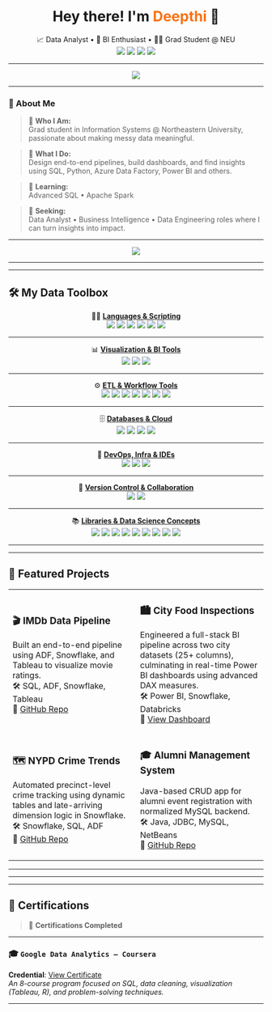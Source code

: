 
<h1 align="center">Hey there! I'm <span style="color:#F97316;">Deepthi</span> 👋</h1>

<p align="center">
  📈 Data Analyst • 🧠 BI Enthusiast • 👨‍🎓 Grad Student @ NEU  
  <br>
  <img src="https://img.shields.io/badge/Data--Driven-Storyteller-%234E9F3D?style=for-the-badge&logo=data:image/svg+xml;base64," />
  <img src="https://img.shields.io/badge/SQL-%2300B4D8?style=for-the-badge&logo=postgresql&logoColor=white" />
  <img src="https://img.shields.io/badge/Python-%231E90FF?style=for-the-badge&logo=python&logoColor=white" />
  <img src="https://img.shields.io/badge/PowerBI-%23F2C811?style=for-the-badge&logo=powerbi&logoColor=black" />
</p>

---

<p align="center">
  <img src="https://readme-typing-svg.herokuapp.com?font=Fira+Code&duration=3500&pause=1000&color=F97316&center=true&vCenter=true&width=500&lines=Turning+data+into+decisions...;One+dashboard+at+a+time.">
</p>

---

### 📌 About Me

> 💬 **Who I Am:**  
> Grad student in Information Systems @ Northeastern University, passionate about making messy data meaningful.  

> 🧩 **What I Do:**  
> Design end-to-end pipelines, build dashboards, and find insights using SQL, Python, Azure Data Factory, Power BI and others.

> 🌱 **Learning:**  
> Advanced SQL • Apache Spark 

> 🚀 **Seeking:**  
> Data Analyst • Business Intelligence • Data Engineering roles where I can turn insights into impact.

---

<p align="center">
  <img src="https://capsule-render.vercel.app/api?type=rect&color=gradient&text=Welcome%20to%20My%20GitHub!&fontColor=ffffff&fontSize=30&height=100&section=header" />
</p>

---
---

## 🛠️ My Data Toolbox

<div align="center">
  
🧑‍💻 <strong><ins>Languages & Scripting</ins></strong>  
<img src="https://img.shields.io/badge/SQL-025E8C?style=flat-square&logo=postgresql&logoColor=white" />
<img src="https://img.shields.io/badge/Python-3776AB?style=flat-square&logo=python&logoColor=white" />
<img src="https://img.shields.io/badge/R-276DC3?style=flat-square&logo=r&logoColor=white" />
<img src="https://img.shields.io/badge/C-00599C?style=flat-square&logo=c&logoColor=white" />
<img src="https://img.shields.io/badge/Java-007396?style=flat-square&logo=java&logoColor=white" />
<img src="https://img.shields.io/badge/Excel-217346?style=flat-square&logo=microsoft-excel&logoColor=white" />

---

📊 <strong><ins>Visualization & BI Tools</ins></strong>  
<img src="https://img.shields.io/badge/Power%20BI-F2C811?style=flat-square&logo=powerbi&logoColor=black" />
<img src="https://img.shields.io/badge/Tableau-E97627?style=flat-square&logo=tableau&logoColor=white" />
<img src="https://img.shields.io/badge/KPI%20Dashboarding-blue?style=flat-square" />

---

⚙️ <strong><ins>ETL & Workflow Tools</ins></strong>  
<img src="https://img.shields.io/badge/Apache%20Spark-E25A1C?style=flat-square&logo=apachespark&logoColor=white" />
<img src="https://img.shields.io/badge/Alteryx-1F4277?style=flat-square&logo=alteryx&logoColor=white" />
<img src="https://img.shields.io/badge/Azure%20Data%20Factory-0078D4?style=flat-square&logo=microsoft-azure&logoColor=white" />
<img src="https://img.shields.io/badge/Databricks-FF3621?style=flat-square&logo=databricks&logoColor=white" />
<img src="https://img.shields.io/badge/ETL%20Pipeline-green?style=flat-square" />
<img src="https://img.shields.io/badge/Data%20Profiling-orange?style=flat-square" />
<img src="https://img.shields.io/badge/ER%20Studio-darkred?style=flat-square" />

---

🗄️ <strong><ins>Databases & Cloud</ins></strong>  
<img src="https://img.shields.io/badge/Snowflake-56B9EB?style=flat-square&logo=snowflake&logoColor=white" />
<img src="https://img.shields.io/badge/MySQL-005C84?style=flat-square&logo=mysql&logoColor=white" />
<img src="https://img.shields.io/badge/Azure-0078D4?style=flat-square&logo=microsoft-azure&logoColor=white" />
<img src="https://img.shields.io/badge/Hadoop-66CCFF?style=flat-square&logo=apache-hadoop&logoColor=black" />

---

🧰 <strong><ins>DevOps, Infra & IDEs</ins></strong>  
<img src="https://img.shields.io/badge/Docker-2496ED?style=flat-square&logo=docker&logoColor=white" />
<img src="https://img.shields.io/badge/Linux-FCC624?style=flat-square&logo=linux&logoColor=black" />
<img src="https://img.shields.io/badge/VSCode-007ACC?style=flat-square&logo=visual-studio-code&logoColor=white" />

---

🔁 <strong><ins>Version Control & Collaboration</ins></strong>  
<img src="https://img.shields.io/badge/Git-F05032?style=flat-square&logo=git&logoColor=white" />
<img src="https://img.shields.io/badge/GitHub-181717?style=flat-square&logo=github&logoColor=white" />

---

📚 <strong><ins>Libraries & Data Science Concepts</ins></strong>  
<img src="https://img.shields.io/badge/pandas-150458?style=flat-square&logo=pandas&logoColor=white" />
<img src="https://img.shields.io/badge/NumPy-013243?style=flat-square&logo=numpy&logoColor=white" />
<img src="https://img.shields.io/badge/scikit--learn-F7931E?style=flat-square&logo=scikit-learn&logoColor=white" />
<img src="https://img.shields.io/badge/Matplotlib-11557C?style=flat-square&logo=matplotlib&logoColor=white" />
<img src="https://img.shields.io/badge/Statistical%20Analysis-795548?style=flat-square" />
<img src="https://img.shields.io/badge/Predictive%20Modeling-6A1B9A?style=flat-square" />
<img src="https://img.shields.io/badge/Machine%20Learning-00C853?style=flat-square" />
<img src="https://img.shields.io/badge/Deep%20Learning-880E4F?style=flat-square" />
<img src="https://img.shields.io/badge/Clustering-009688?style=flat-square" />

</div>

---
---

## 🚀 Featured Projects

<table>
  <tr>
    <td width="50%">
      
### 🎬 IMDb Data Pipeline  
Built an end-to-end pipeline using ADF, Snowflake, and Tableau to visualize movie ratings.  
🛠️ SQL, ADF, Snowflake, Tableau  
🔗 [GitHub Repo](https://github.com/yourname/imdb-data-pipeline)

</td>
    <td width="50%">
      
### 🏙️ City Food Inspections  
Engineered a full-stack BI pipeline across two city datasets (25+ columns), culminating in real-time Power BI dashboards using advanced DAX measures.  
🛠️ Power BI, Snowflake, Databricks  
🔗 [View Dashboard](https://yourdashboardlink.com)

</td>
  </tr>
  <tr>
    <td width="50%">
      
### 🗺️ NYPD Crime Trends  
Automated precinct-level crime tracking using dynamic tables and late-arriving dimension logic in Snowflake.  
🛠️ Snowflake, SQL, ADF  
🔗 [GitHub Repo](https://github.com/yourname/nypd-crime-analysis)

</td>
    <td width="50%">
      
### 🎓 Alumni Management System  
Java-based CRUD app for alumni event registration with normalized MySQL backend.  
🛠️ Java, JDBC, MySQL, NetBeans  
🔗 [GitHub Repo](https://github.com/yourname/alumni-system)

</td>
  </tr>
</table>

---
---

---

## 📜 Certifications

> 🧾 **Certifications Completed**

---

### 🎓 `Google Data Analytics – Coursera`  
**Credential**: [View Certificate](https://www.coursera.org/account/accomplishments/professional-cert/your-google-cert-link)  
*An 8-course program focused on SQL, data cleaning, visualization (Tableau, R), and problem-solving techniques.*

---

